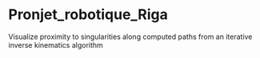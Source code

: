 # Pronjet_robotique_Riga
 Visualize proximity to singularities along computed paths from an iterative inverse kinematics algorithm
